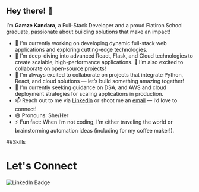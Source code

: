 ## Hey there! 👋  
I’m **Gamze Kandara**, a Full-Stack Developer and a proud Flatiron School graduate, passionate about building solutions that make an impact!

- 🔭 I’m currently working on developing dynamic full-stack web applications and exploring cutting-edge technologies.
- 🌱 I’m deep-diving into advanced React, Flask, and Cloud technologies to create scalable, high-performance applications.  🎉 I’m also excited to collaborate on open-source projects!
- 👯 I’m always excited to collaborate on projects that integrate Python, React, and cloud solutions — let’s build something amazing together!
- 🤔 I’m currently seeking guidance on DSA, and AWS and cloud deployment strategies for scaling applications in production.
- 📫 Reach out to me via [LinkedIn](https://www.linkedin.com/in/gamzekandara) or shoot me an [email](mailto:gamze.kandara@example.com) — I’d love to connect!
- 😄 Pronouns: She/Her
- ⚡ Fun fact: When I’m not coding, I’m either traveling the world or brainstorming automation ideas (including for my coffee maker!).

##Skills



# Let's Connect 
![LinkedIn Badge](https://img.shields.io/badge/LinkedIn-0077B5?style=social&logo=linkedin)

